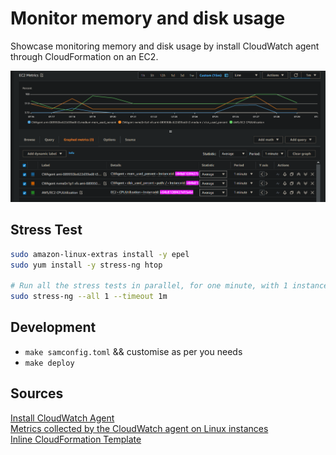 # Monitor memory and disk usage
Showcase monitoring memory and disk usage by install CloudWatch agent through CloudFormation on an EC2.

![metrics](./metrics.png "Stress Results")

## Stress Test
```sh
sudo amazon-linux-extras install -y epel
sudo yum install -y stress-ng htop

# Run all the stress tests in parallel, for one minute, with 1 instance of each being run: 
sudo stress-ng --all 1 --timeout 1m
```

## Development
- `make samconfig.toml` && customise as per you needs
- `make deploy`

## Sources

[Install CloudWatch Agent](https://docs.aws.amazon.com/AmazonCloudWatch/latest/monitoring/Install-CloudWatch-Agent.html)  
[Metrics collected by the CloudWatch agent on Linux instances](https://docs.aws.amazon.com/AmazonCloudWatch/latest/monitoring/metrics-collected-by-CloudWatch-agent.html#linux-metrics-enabled-by-CloudWatch-agent)  
[Inline CloudFormation Template](https://github.com/awslabs/aws-cloudformation-templates/blob/master/aws/solutions/AmazonCloudWatchAgent/inline/amazon_linux.template)

